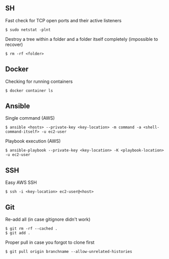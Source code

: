 ## SH

Fast check for TCP open ports and their active listeners
```
$ sudo netstat -plnt
```

Destroy a tree within a folder and a folder itself completely (impossible to recover)
```
$ rm -rf <folder>
```

## Docker

Checking for running containers
```
$ docker container ls
```

## Ansible
Single command (AWS)
```
$ ansible <hosts> --private-key <key-location> -m command -a <shell-command-itself> -u ec2-user
```
Playbook execution (AWS)
```
$ ansible-playbook --private-key <key-location> -K <playbook-location> -u ec2-user
```
## SSH
Easy AWS SSH
```
$ ssh -i <key-location> ec2-user@<host>
```

## Git
Re-add all (in case gitignore didn't work)
```
$ git rm -rf --cached .
$ git add .
```
Proper pull in case you forgot to clone first
```
$ git pull origin branchname --allow-unrelated-histories
```
